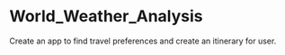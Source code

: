 # World_Weather_Analysis

Create an app to find travel preferences and create an itinerary for user. 